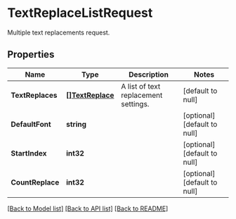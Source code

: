 # TextReplaceListRequest
Multiple text replacements request.

## Properties
Name | Type | Description | Notes
------------ | ------------- | ------------- | -------------
**TextReplaces** | [**[]TextReplace**](TextReplace.md) | A list of text replacement settings. | [default to null]
**DefaultFont** | **string** |  | [optional] [default to null]
**StartIndex** | **int32** |  | [optional] [default to null]
**CountReplace** | **int32** |  | [optional] [default to null]

[[Back to Model list]](../README.md#documentation-for-models) [[Back to API list]](../README.md#documentation-for-api-endpoints) [[Back to README]](../README.md)


